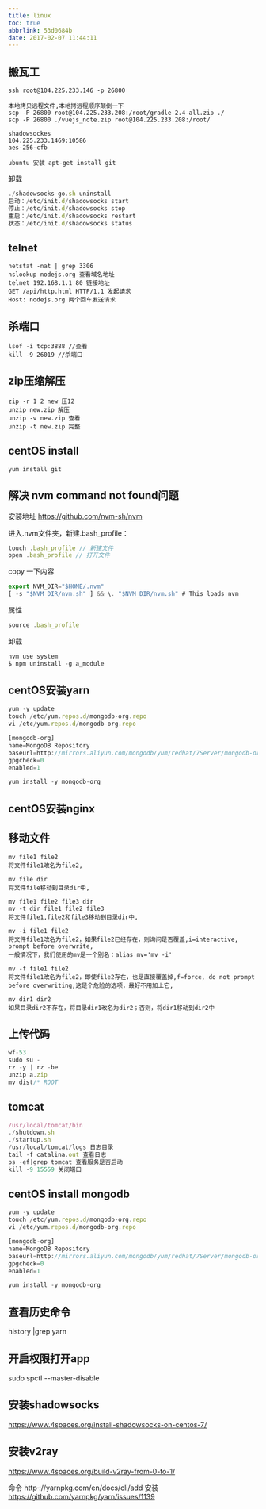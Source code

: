 ```yaml
---
title: linux
toc: true
abbrlink: 53d0684b
date: 2017-02-07 11:44:11
---
```


## 搬瓦工
```
ssh root@104.225.233.146 -p 26800

本地拷贝远程文件,本地拷远程顺序颠倒一下
scp -P 26800 root@104.225.233.208:/root/gradle-2.4-all.zip ./
scp -P 26800 ./vuejs_note.zip root@104.225.233.208:/root/

shadowsockes
104.225.233.1469:10586
aes-256-cfb

ubuntu 安装 apt-get install git
```

卸载
```js
./shadowsocks-go.sh uninstall
启动：/etc/init.d/shadowsocks start
停止：/etc/init.d/shadowsocks stop
重启：/etc/init.d/shadowsocks restart
状态：/etc/init.d/shadowsocks status
```

## telnet
```
netstat -nat | grep 3306
nslookup nodejs.org 查看域名地址
telnet 192.168.1.1 80 链接地址
GET /api/http.html HTTP/1.1 发起请求 
Host: nodejs.org 两个回车发送请求 
```

## 杀端口
```
lsof -i tcp:3888 //查看
kill -9 26019 //杀端口
```

## zip压缩解压
```
zip -r 1 2 new 压12
unzip new.zip 解压
unzip -v new.zip 查看
unzip -t new.zip 完整
```

## centOS install
```
yum install git
```

## 解决 nvm command not found问题
安装地址 https://github.com/nvm-sh/nvm

进入.nvm文件夹，新建.bash_profile：
```js
touch .bash_profile // 新建文件
open .bash_profile // 打开文件
```

copy 一下内容
```js
export NVM_DIR="$HOME/.nvm"
[ -s "$NVM_DIR/nvm.sh" ] && \. "$NVM_DIR/nvm.sh" # This loads nvm
```

属性
```js
source .bash_profile
```

卸载
```js
nvm use system
$ npm uninstall -g a_module
```

## centOS安装yarn
```js
yum -y update
touch /etc/yum.repos.d/mongodb-org.repo
vi /etc/yum.repos.d/mongodb-org.repo

[mongodb-org]
name=MongoDB Repository
baseurl=http://mirrors.aliyun.com/mongodb/yum/redhat/7Server/mongodb-org/3.2/x86_64/
gpgcheck=0
enabled=1

yum install -y mongodb-org
```

## centOS安装nginx


## 移动文件
```
mv file1 file2
将文件file1改名为file2,

mv file dir
将文件file移动到目录dir中,

mv file1 file2 file3 dir
mv -t dir file1 file2 file3
将文件file1,file2和file3移动到目录dir中,

mv -i file1 file2
将文件file1改名为file2，如果file2已经存在，则询问是否覆盖,i=interactive, prompt before overwrite,
一般情况下，我们使用的mv是一个别名：alias mv='mv -i'

mv -f file1 file2
将文件file1改名为file2，即使file2存在，也是直接覆盖掉,f=force, do not prompt before overwriting,这是个危险的选项，最好不用加上它,

mv dir1 dir2
如果目录dir2不存在，将目录dir1改名为dir2；否则，将dir1移动到dir2中
```

## 上传代码
```js
wf-53
sudo su -
rz -y | rz -be
unzip a.zip
mv dist/* ROOT
```

## tomcat
```js
/usr/local/tomcat/bin
./shutdown.sh
./startup.sh
/usr/local/tomcat/logs 日志目录
tail -f catalina.out 查看日志
ps -ef|grep tomcat 查看服务是否启动
kill -9 15559 关闭端口
```

## centOS install mongodb
```js
yum -y update
touch /etc/yum.repos.d/mongodb-org.repo
vi /etc/yum.repos.d/mongodb-org.repo

[mongodb-org]
name=MongoDB Repository
baseurl=http://mirrors.aliyun.com/mongodb/yum/redhat/7Server/mongodb-org/3.2/x86_64/
gpgcheck=0
enabled=1

yum install -y mongodb-org
```

## 查看历史命令
history |grep yarn

## 开启权限打开app
sudo spctl --master-disable

## 安装shadowsocks
https://www.4spaces.org/install-shadowsocks-on-centos-7/

## 安装v2ray
https://www.4spaces.org/build-v2ray-from-0-to-1/

命令
http·://yarnpkg.com/en/docs/cli/add
安装
https://github.com/yarnpkg/yarn/issues/1139
